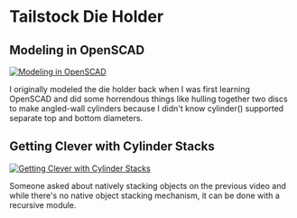 # Tailstock Die Holder
## Modeling in OpenSCAD

[![Modeling in OpenSCAD](http://img.youtube.com/vi/nJCwx9Mc93c/0.jpg)](http://www.youtube.com/watch?v=nJCwx9Mc93c)

I originally modeled the die holder back when I was first learning OpenSCAD and did some horrendous things like hulling together two discs to make angled-wall cylinders because I didn't know cylinder() supported separate top and bottom diameters.
## Getting Clever with Cylinder Stacks

[![Getting Clever with Cylinder Stacks](http://img.youtube.com/vi/JkbsMYg7294/0.jpg)](http://www.youtube.com/watch?v=JkbsMYg7294)

Someone asked about natively stacking objects on the previous video and while there's no native object stacking mechanism, it can be done with a recursive module.
